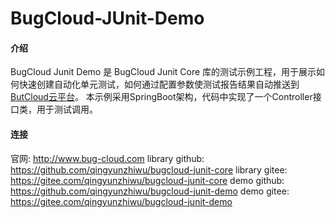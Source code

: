 # BugCloud-JUnit-Demo

#### 介绍

BugCloud Junit Demo 是 BugCloud Junit Core 库的测试示例工程，用于展示如何快速创建自动化单元测试，如何通过配置参数使测试报告结果自动推送到[ButCloud云平台](http://www.bug-cloud.com)。
本示例采用SpringBoot架构，代码中实现了一个Controller接口类，用于测试调用。

#### 连接

官网: http://www.bug-cloud.com
library github: https://github.com/qingyunzhiwu/bugcloud-junit-core
library gitee: https://gitee.com/qingyunzhiwu/bugcloud-junit-core
demo github: https://github.com/qingyunzhiwu/bugcloud-junit-demo
demo gitee: https://gitee.com/qingyunzhiwu/bugcloud-junit-demo
